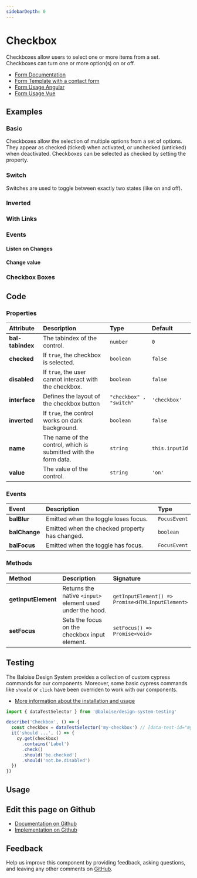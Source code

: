 ```yaml
---
sidebarDepth: 0
---
```


# Checkbox <Badge text="Two-way binding"/>


<!-- START: human documentation top -->

Checkboxes allow users to select one or more items from a set. Checkboxes can turn one or more option(s) on or off.

- [Form Documentation](/components/foundation/form.html)
- [Form Template with a contact form](/components/templates/contact-form.html)
- [Form Usage Angular](/components/getting-started/angular/usage.html#form-validation)
- [Form Usage Vue](/components/getting-started/vue/usage.html#form-validation)

<!-- END: human documentation top -->

<ClientOnly><docs-component-tabs></docs-component-tabs></ClientOnly>


## Examples

### Basic

Checkboxes allow the selection of multiple options from a set of options. They appear as checked (ticked) when activated, or unchecked (unticked) when deactivated.
        Checkboxes can be selected as checked by setting the property.

<ClientOnly><docs-demo-bal-checkbox-23></docs-demo-bal-checkbox-23></ClientOnly>


### Switch

Switches are used to toggle between exactly two states (like on and off).

<ClientOnly><docs-demo-bal-checkbox-24></docs-demo-bal-checkbox-24></ClientOnly>


### Inverted

<ClientOnly><docs-demo-bal-checkbox-25></docs-demo-bal-checkbox-25></ClientOnly>


### With Links

<ClientOnly><docs-demo-bal-checkbox-26></docs-demo-bal-checkbox-26></ClientOnly>


### Events

#### Listen on Changes

<ClientOnly><docs-demo-bal-checkbox-27></docs-demo-bal-checkbox-27></ClientOnly>


#### Change value

<ClientOnly><docs-demo-bal-checkbox-28></docs-demo-bal-checkbox-28></ClientOnly>


### Checkbox Boxes

<ClientOnly><docs-demo-bal-checkbox-29></docs-demo-bal-checkbox-29></ClientOnly>



## Code



### Properties


| Attribute        | Description                                                     | Type                               | Default                   |
| :--------------- | :-------------------------------------------------------------- | :--------------------------------- | :------------------------ |
| **bal-tabindex** | The tabindex of the control.                                    | <code>number</code>                | <code>0</code>            |
| **checked**      | If `true`, the checkbox is selected.                            | <code>boolean</code>               | <code>false</code>        |
| **disabled**     | If `true`, the user cannot interact with the checkbox.          | <code>boolean</code>               | <code>false</code>        |
| **interface**    | Defines the layout of the checkbox button                       | <code>"checkbox" , "switch"</code> | <code>'checkbox'</code>   |
| **inverted**     | If `true`, the control works on dark background.                | <code>boolean</code>               | <code>false</code>        |
| **name**         | The name of the control, which is submitted with the form data. | <code>string</code>                | <code>this.inputId</code> |
| **value**        | The value of the control.                                       | <code>string</code>                | <code>'on'</code>         |

### Events


| Event         | Description                                    | Type                    |
| :------------ | :--------------------------------------------- | :---------------------- |
| **balBlur**   | Emitted when the toggle loses focus.           | <code>FocusEvent</code> |
| **balChange** | Emitted when the checked property has changed. | <code>boolean</code>    |
| **balFocus**  | Emitted when the toggle has focus.             | <code>FocusEvent</code> |

### Methods


| Method              | Description                                               | Signature                                                               |
| :------------------ | :-------------------------------------------------------- | :---------------------------------------------------------------------- |
| **getInputElement** | Returns the native `<input>` element used under the hood. | <code>getInputElement() =&#62; Promise&#60;HTMLInputElement&#62;</code> |
| **setFocus**        | Sets the focus on the checkbox input element.             | <code>setFocus() =&#62; Promise&#60;void&#62;</code>                    |

## Testing

The Baloise Design System provides a collection of custom cypress commands for our components. Moreover, some basic cypress commands like `should` or `click` have been overriden to work with our components.

- [More information about the installation and usage](/components/tooling/testing.html)

<!-- START: human documentation testing -->

```typescript
import { dataTestSelector } from '@baloise/design-system-testing'

describe('Checkbox', () => {
  const checkbox = dataTestSelector('my-checkbox') // [data-test-id="my-checkbox"]
  it('should ...', () => {
    cy.get(checkbox)
      .contains('Label')
      .check()
      .should('be.checked')
      .should('not.be.disabled')
  })
})
```

<!-- END: human documentation testing -->



## Usage

<!-- START: human documentation usage -->

<!-- END: human documentation usage -->



## Edit this page on Github

* [Documentation on Github](https://github.com/baloise/design-system/blob/master/docs/src/components/components/bal-checkbox.md)
* [Implementation on Github](https://github.com/baloise/design-system/blob/master/packages/components/src/components/bal-checkbox)

## Feedback

Help us improve this component by providing feedback, asking questions, and leaving any other comments on [GitHub](https://github.com/baloise/design-system/issues/new).


<ClientOnly>
  <docs-component-script tag="balCheckbox"></docs-component-script>
</ClientOnly>
